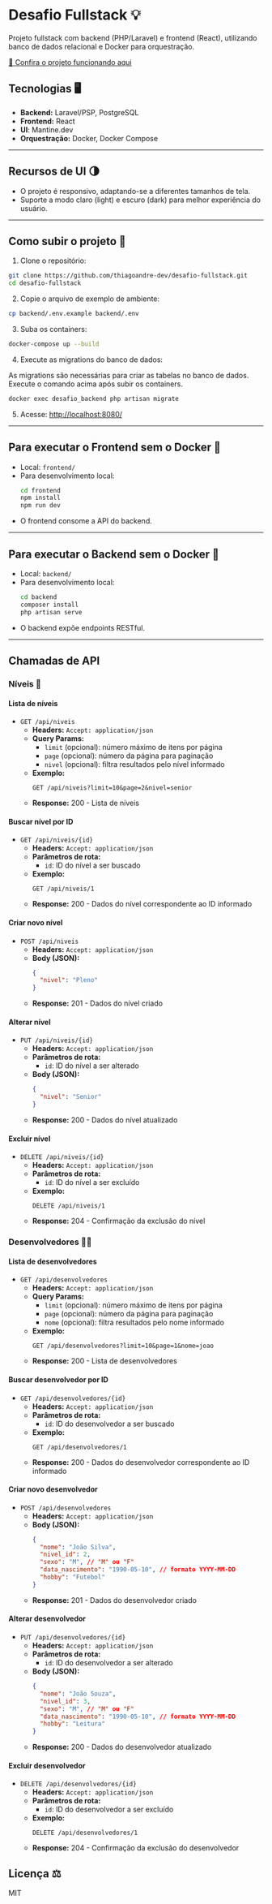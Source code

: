 # Desafio Fullstack 💡

Projeto fullstack com backend (PHP/Laravel) e frontend (React), utilizando banco de dados relacional e Docker para orquestração.

[🔗 Confira o projeto funcionando aqui](https://desafiofullstack.seadra.com.br/)

## Tecnologias 🖥️

- **Backend:** Laravel/PSP, PostgreSQL
- **Frontend:** React
- **UI**: Mantine.dev
- **Orquestração:** Docker, Docker Compose

---

## Recursos de UI 🌗

- O projeto é responsivo, adaptando-se a diferentes tamanhos de tela.
- Suporte a modo claro (light) e escuro (dark) para melhor experiência do usuário.

---

## Como subir o projeto 🚀

1. Clone o repositório:
  ```bash
  git clone https://github.com/thiagoandre-dev/desafio-fullstack.git
  cd desafio-fullstack
  ```

2. Copie o arquivo de exemplo de ambiente:
  ```bash
  cp backend/.env.example backend/.env
  ```

3. Suba os containers:
  ```bash
  docker-compose up --build
  ```

4. Execute as migrations do banco de dados:

  As migrations são necessárias para criar as tabelas no banco de dados. Execute o comando acima após subir os containers.

  ```bash
  docker exec desafio_backend php artisan migrate
  ```

5. Acesse: [http://localhost:8080/](http://localhost:8080/)

---

## Para executar o Frontend sem o Docker 🎨

- Local: `frontend/`
- Para desenvolvimento local:
  ```bash
  cd frontend
  npm install
  npm run dev
  ```
- O frontend consome a API do backend.

---

## Para executar o Backend sem o Docker 🚀

- Local: `backend/`
- Para desenvolvimento local:
  ```bash
  cd backend
  composer install
  php artisan serve
  ```
- O backend expõe endpoints RESTful.

---

## Chamadas de API 

### Níveis 🏅

#### Lista de níveis

- `GET /api/niveis`
  - **Headers:** `Accept: application/json`
  - **Query Params:**
    - `limit` (opcional): número máximo de itens por página
    - `page` (opcional): número da página para paginação
    - `nivel` (opcional): filtra resultados pelo nível informado
  - **Exemplo:**
    ```
    GET /api/niveis?limit=10&page=2&nivel=senior
    ```
  - **Response:** 200 - Lista de níveis

#### Buscar nível por ID

- `GET /api/niveis/{id}`
  - **Headers:** `Accept: application/json`
  - **Parâmetros de rota:**
    - `id`: ID do nível a ser buscado
  - **Exemplo:**
    ```
    GET /api/niveis/1
    ```
  - **Response:** 200 - Dados do nível correspondente ao ID informado

#### Criar novo nível

- `POST /api/niveis`
  - **Headers:** `Accept: application/json`
  - **Body (JSON):**
    ```json
    {
      "nivel": "Pleno"
    }
    ```
  - **Response:** 201 - Dados do nível criado

#### Alterar nível

- `PUT /api/niveis/{id}`
  - **Headers:** `Accept: application/json`
  - **Parâmetros de rota:**
    - `id`: ID do nível a ser alterado
  - **Body (JSON):**
    ```json
    {
      "nivel": "Senior"
    }
    ```
  - **Response:** 200 - Dados do nível atualizado

#### Excluir nível

- `DELETE /api/niveis/{id}`
  - **Headers:** `Accept: application/json`
  - **Parâmetros de rota:**
    - `id`: ID do nível a ser excluído
  - **Exemplo:**
    ```
    DELETE /api/niveis/1
    ```
  - **Response:** 204 - Confirmação da exclusão do nível

### Desenvolvedores 👨‍💻

#### Lista de desenvolvedores

- `GET /api/desenvolvedores`
  - **Headers:** `Accept: application/json`
  - **Query Params:**
    - `limit` (opcional): número máximo de itens por página
    - `page` (opcional): número da página para paginação
    - `nome` (opcional): filtra resultados pelo nome informado
  - **Exemplo:**
    ```
    GET /api/desenvolvedores?limit=10&page=1&nome=joao
    ```
  - **Response:** 200 - Lista de desenvolvedores

#### Buscar desenvolvedor por ID

- `GET /api/desenvolvedores/{id}`
  - **Headers:** `Accept: application/json`
  - **Parâmetros de rota:**
    - `id`: ID do desenvolvedor a ser buscado
  - **Exemplo:**
    ```
    GET /api/desenvolvedores/1
    ```
  - **Response:** 200 - Dados do desenvolvedor correspondente ao ID informado

#### Criar novo desenvolvedor

- `POST /api/desenvolvedores`
  - **Headers:** `Accept: application/json`
  - **Body (JSON):**
    ```json
    {
      "nome": "João Silva",
      "nivel_id": 2,
      "sexo": "M", // "M" ou "F"
      "data_nascimento": "1990-05-10", // formato YYYY-MM-DD
      "hobby": "Futebol"
    }
    ```
  - **Response:** 201 - Dados do desenvolvedor criado

#### Alterar desenvolvedor

- `PUT /api/desenvolvedores/{id}`
  - **Headers:** `Accept: application/json`
  - **Parâmetros de rota:**
    - `id`: ID do desenvolvedor a ser alterado
  - **Body (JSON):**
    ```json
    {
      "nome": "João Souza",
      "nivel_id": 3,
      "sexo": "M", // "M" ou "F"
      "data_nascimento": "1990-05-10", // formato YYYY-MM-DD
      "hobby": "Leitura"
    }
    ```
  - **Response:** 200 - Dados do desenvolvedor atualizado

#### Excluir desenvolvedor

- `DELETE /api/desenvolvedores/{id}`
  - **Headers:** `Accept: application/json`
  - **Parâmetros de rota:**
    - `id`: ID do desenvolvedor a ser excluído
  - **Exemplo:**
    ```
    DELETE /api/desenvolvedores/1
    ```
  - **Response:** 204 - Confirmação da exclusão do desenvolvedor

## Licença ⚖️

MIT
